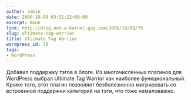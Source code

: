 ```yaml
---
author: admin
date: 2006-10-09 03:51:22+00:00
excerpt: None
link: http://blog.not-a-kernel-guy.com/2006/10/08/79
slug: ultimate-tag-warrior
title: Ultimate Tag Warrior
wordpress_id: 79
tags:
- WordPress
---
```


Добавил поддержку тэгов в блоге. Из многочисленных плагинов для WordPress выбрал Ultimate Tag Warrior как наиболее функциональный. Кроме того, этот плагин позволяет безболезненно мигрировать со встроенной поддержки категорий на тэги, что тоже немаловажно.
